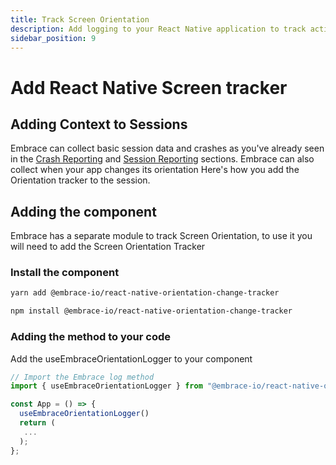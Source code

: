 ```yaml
---
title: Track Screen Orientation
description: Add logging to your React Native application to track actions dispatched using the Embrace SDK
sidebar_position: 9
---
```


# Add React Native Screen tracker

## Adding Context to Sessions

Embrace can collect basic session data and crashes as you've already seen in the [Crash Reporting](/react-native/4x/integration/crash-reporting) and [Session Reporting](/react-native/4x/integration/session-reporting) sections.
Embrace can also collect when your app changes its orientation
Here's how you add the Orientation tracker to the session.

## Adding the component

Embrace has a separate module to track Screen Orientation, to use it you will need to add the Screen Orientation Tracker

### Install the component

```sh
yarn add @embrace-io/react-native-orientation-change-tracker
```

```sh
npm install @embrace-io/react-native-orientation-change-tracker
```

### Adding the method to your code

Add the useEmbraceOrientationLogger to your component

```javascript
// Import the Embrace log method
import { useEmbraceOrientationLogger } from "@embrace-io/react-native-orientation-change-tracker";

const App = () => {
  useEmbraceOrientationLogger()
  return (
   ...
  );
};
```
